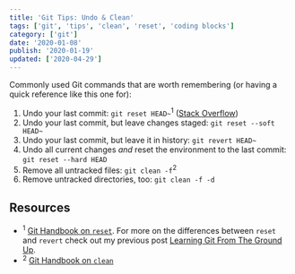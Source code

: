 ```yaml
---
title: 'Git Tips: Undo & Clean'
tags: ['git', 'tips', 'clean', 'reset', 'coding blocks']
category: ['git']
date: '2020-01-08'
publish: '2020-01-19'
updated: ['2020-04-29']
---
```


Commonly used Git commands that are worth remembering (or having a quick reference like this one for):

1. Undo your last commit: `git reset HEAD~`<sup>1</sup> ([Stack Overflow](https://stackoverflow.com/a/927386))
1. Undo your last commit, but leave changes staged: `git reset --soft HEAD~`
1. Undo your last commit, but leave it in history: `git revert HEAD~`
1. Undo all current changes _and_ reset the environment to the last commit: `git reset --hard HEAD`
1. Remove all untracked files: `git clean -f`<sup>2</sup>
1. Remove untracked directories, too: `git clean -f -d`

## Resources

-   <sup>1</sup> [Git Handbook on `reset`](https://git-scm.com/docs/git-reset). For more on the differences between `reset` and `revert` check out my previous post [Learning Git From The Ground Up](../../2018-08-22/learning-git-from-the-ground-up-another-git-tutorial/#revert-vs-reset).
-   <sup>2</sup> [Git Handbook on `clean`](https://git-scm.com/docs/git-clean)
